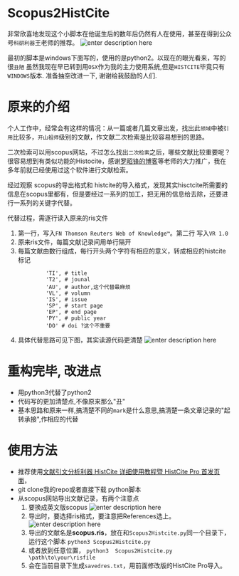 # Scopus2HistCite

非常欣喜地发现这个小脚本在他诞生后的数年后仍然有人在使用，甚至在得到公众号`科研利器`王老师的推荐。
![enter description here](https://leoatchina-notes-1253974443.cos.ap-shanghai.myqcloud.com/Notes/2019/1/7/1546838896763.png)

最初的脚本是windows下面写的，使用的是python2。以现在的眼光看来，写的很`丑陋`
虽然我现在早已转到用`OSX`作为我的主力使用系统,但是`HISTCITE`毕竟只有`WINDOWS`版本.
准备抽空改进一下, 谢谢给我鼓励的人们.

# 原来的介绍
个人工作中，经常会有这样的情况：从一篇或者几篇文章出发，找出此`领域`中被`引用`比较多，`开山祖师`级别的文献，作文献二次检索是比较容易想到的思路。

二次检索可以用scopus网站，不过怎么找出`二次检索`之后，哪些文献比较重要呢？很容易想到有类似功能的Histocite，感谢[罗昭锋的博客](http://blog.sciencenet.cn/?304685)等老师的大力推广，我在多年前就已经使用过这个软件进行文献检索。

经过观察 scopus的导出格式和 histcite的导入格式，发现其实hisctcite所需要的信息在scopus里都有，但是要经过一系列的加工，把无用的信息给去除，还要进行一系列的关键字代替。

代替过程，需逐行读入原来的ris文件
1. 第一行，写入`FN Thomson Reuters Web of Knowledge™`。第二行 写入`VR 1.0`
2. 原来ris文件，每篇文献记录间用单行隔开
3. 每篇文献由数行组成，每行开头两个字符有相应的意义，转成相应的histcite标记
```
            'TI', # title
            'T2', # jounal
            'AU', # author,这个代替最麻烦
            'VL', # volumn
            'IS', # issue
            'SP', # start page
            'EP', # end page
            'PY', # public year
            'DO' # doi ?这个不重要

```
4. 具体代替思路可见下图，其实读源代码更清楚
![enter description here](https://leoatchina-notes-1253974443.cos.ap-shanghai.myqcloud.com/Notes/2019/1/7/1546839456058.png)


# 重构完毕, 改进点

- 用python3代替了python2
- 代码写的更加清楚点,不像原来那么"丑"
- 基本思路和原来一样,搞清楚不同的`mark`是什么意思,搞清楚一条文章记录的"起转承接",作相应的代替

# 使用方法

- 推荐使用[文献引文分析利器 HistCite 详细使用教程暨 HistCite Pro 首发页面](https://zhuanlan.zhihu.com/p/20902898)，
- git clone我的repo或者直接下载 python脚本
- 从scopus网站导出文献记录，有两个注意点
    1. 要换成英文版scopus
    ![enter description here](https://leoatchina-notes-1253974443.cos.ap-shanghai.myqcloud.com/Notes/2019/1/7/1546839507355.png)
    2. 导出时，要选择ris格式，要注意把References选上。
    ![enter description here](https://leoatchina-notes-1253974443.cos.ap-shanghai.myqcloud.com/Notes/2019/1/7/1546839518150.png)
    3. 导出的文献名是**scopus.ris**，放在和`Scopus2Histcite.py`同一个目录下， 运行这个脚本 `python3 Scopus2Histcite.py`
    4. 或者放到任意位置， `python3  Scopus2Histcite.py \path\to\your\risfile`
    5. 会在当前目录下生成`savedres.txt`，用前面修改版的HistCite Pro导入。